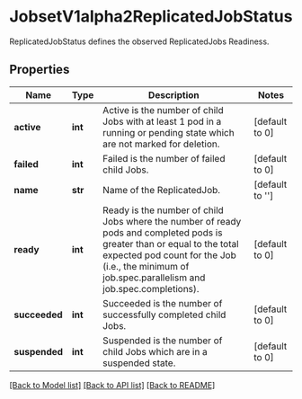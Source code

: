 # JobsetV1alpha2ReplicatedJobStatus

ReplicatedJobStatus defines the observed ReplicatedJobs Readiness.
## Properties
Name | Type | Description | Notes
------------ | ------------- | ------------- | -------------
**active** | **int** | Active is the number of child Jobs with at least 1 pod in a running or pending state which are not marked for deletion. | [default to 0]
**failed** | **int** | Failed is the number of failed child Jobs. | [default to 0]
**name** | **str** | Name of the ReplicatedJob. | [default to '']
**ready** | **int** | Ready is the number of child Jobs where the number of ready pods and completed pods is greater than or equal to the total expected pod count for the Job (i.e., the minimum of job.spec.parallelism and job.spec.completions). | [default to 0]
**succeeded** | **int** | Succeeded is the number of successfully completed child Jobs. | [default to 0]
**suspended** | **int** | Suspended is the number of child Jobs which are in a suspended state. | [default to 0]

[[Back to Model list]](../README.md#documentation-for-models) [[Back to API list]](../README.md#documentation-for-api-endpoints) [[Back to README]](../README.md)


